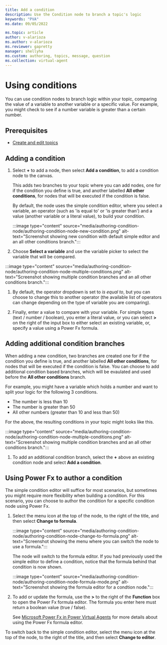 ```yaml
---
title: Add a condition
description: Use the Condition node to branch a topic's logic
keywords: "PVA"
ms.date: 09/05/2022

ms.topic: article
author: v-alarioza
ms.author: v-alarioza
ms.reviewer: gapretty
manager: shellyha
ms.custom: authoring, topics, message, question
ms.collection: virtual-agent
---
```


# Using conditions

You can use condition nodes to branch logic within your topic, comparing the value of a variable to another variable or a specific value. For example, you might check to see if a number variable is greater than a certain number.

## Prerequisites

- [Create and edit topics](authoring-create-edit-topics.md)

## Adding a condition

1. Select **+** to add a node, then select **Add a condition**, to add a condition node to the canvas.

    This adds two branches to your topic where you can add nodes, one for if the condition you define is true, and another labelled **All other conditions**, for nodes that will be executed if the condition is false.

    By default, the node uses the simple condition editor, where you select a variable, an operator (such as 'is equal to' or 'is greater than') and a value (another variable or a literal value), to build your condition.

    :::image type="content" source="media/authoring-condition-node/authoring-condition-node-new-condition.png" alt-text="Screenshot showing new condition with default simple editor and an all other conditions branch.":::

1. Choose **Select a variable** and use the variable picker to select the variable that will be compared.

:::image type="content" source="media/authoring-condition-node/authoring-condition-node-multiple-conditions.png" alt-text="Screenshot showing multiple condition branches and an all other conditions branch.":::

1. By default, the operator dropdown is set to _is equal to_, but you can choose to change this to another operator (the available list of operators can change depending on the type of variable you are comparing).

1. Finally, enter a value to compare with your variable. For simple types (text / number / boolean), you enter a literal value, or you can select **>** on the right of the input box to either select an existing variable, or, specify a value using a Power Fx formula.

## Adding additional condition branches

When adding a new condition, two branches are created one for if the condition you define is true, and another labelled **All other conditions**, for nodes that will be executed if the condition is false. You can choose to add additional condition based branches, which will be evaulated and used before the **All other conditions** branch.

For example, you might have a variable which holds a number and want to split your logic for the following 3 conditions.

- The number is less than 10
- The number is greater than 50
- All other numbers (greater than 10 and less than 50)

For the above, the resulting conditions in your topic might looks like this.

:::image type="content" source="media/authoring-condition-node/authoring-condition-node-multiple-conditions.png" alt-text="Screenshot showing multiple condition branches and an all other conditions branch.":::

1. To add an additional condition branch, select the **+** above an existing condition node and select **Add a condition**.

## Using Power Fx to author a condition

The simple condition editor will suffice for most scenarios, but sometimes you might require more flexibility when building a condition. For this scenario, you can choose to author the condition for a specific condition node using Power Fx.

1. Select the menu icon at the top of the node, to the right of the title, and then select **Change to formula**.

    :::image type="content" source="media/authoring-condition-node/authoring-condition-node-change-to-formula.png" alt-text="Screenshot showing the menu where you can switch the node to use a formula.":::

    The node will switch to the formula editor. If you had previously used the simple editor to define a condition, notice that the formula behind that condition is now shown.

    :::image type="content" source="media/authoring-condition-node/authoring-condition-node-formula-mode.png" alt-text="Screenshot showing the formula editor for a condtion node.":::

1. To add or update the formula, use the **>** to the right of the **Function** box to open the Power Fx formula editor. The formula you enter here must return a boolean value (true / false).

    See [Microsoft Power Fx in Power Virtual Agents](advanced-power-fx.md) for more details about using the Power Fx formula editor.

To switch back to the simple condition editor, select the menu icon at the top of the node, to the right of the title, and then select **Change to editor**.
